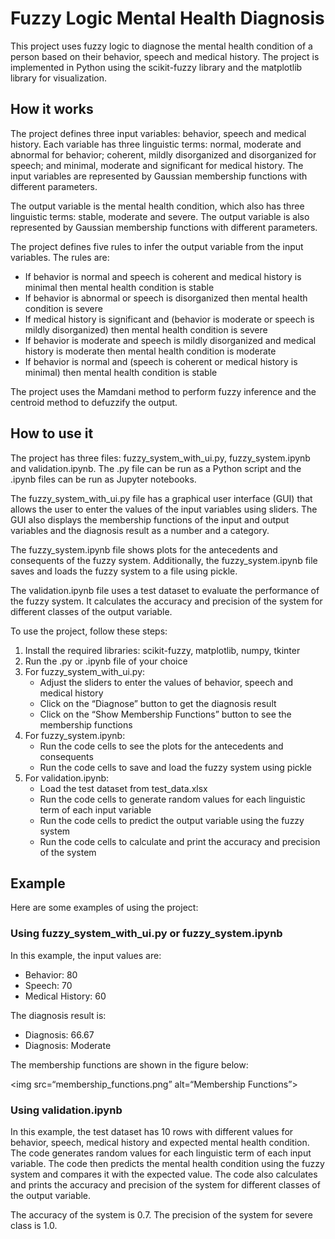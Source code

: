 <h1>Fuzzy Logic Mental Health Diagnosis</h1>

<p>This project uses fuzzy logic to diagnose the mental health condition of a person based on their behavior, speech and medical history. The project is implemented in Python using the scikit-fuzzy library and the matplotlib library for visualization.</p>

<h2>How it works</h2>

<p>The project defines three input variables: behavior, speech and medical history. Each variable has three linguistic terms: normal, moderate and abnormal for behavior; coherent, mildly disorganized and disorganized for speech; and minimal, moderate and significant for medical history. The input variables are represented by Gaussian membership functions with different parameters.</p>

<p>The output variable is the mental health condition, which also has three linguistic terms: stable, moderate and severe. The output variable is also represented by Gaussian membership functions with different parameters.</p>

<p>The project defines five rules to infer the output variable from the input variables. The rules are:</p>

<ul> <li>If behavior is normal and speech is coherent and medical history is minimal then mental health condition is stable</li> <li>If behavior is abnormal or speech is disorganized then mental health condition is severe</li> <li>If medical history is significant and (behavior is moderate or speech is mildly disorganized) then mental health condition is severe</li> <li>If behavior is moderate and speech is mildly disorganized and medical history is moderate then mental health condition is moderate</li> <li>If behavior is normal and (speech is coherent or medical history is minimal) then mental health condition is stable</li> </ul>

<p>The project uses the Mamdani method to perform fuzzy inference and the centroid method to defuzzify the output.</p>

<h2>How to use it</h2>

<p>The project has three files: fuzzy_system_with_ui.py, fuzzy_system.ipynb and validation.ipynb. The .py file can be run as a Python script and the .ipynb files can be run as Jupyter notebooks.</p>

<p>The fuzzy_system_with_ui.py file has a graphical user interface (GUI) that allows the user to enter the values of the input variables using sliders. The GUI also displays the membership functions of the input and output variables and the diagnosis result as a number and a category.</p>

<p>The fuzzy_system.ipynb file shows plots for the antecedents and consequents of the fuzzy system. Additionally, the fuzzy_system.ipynb file saves and loads the fuzzy system to a file using pickle.</p>

<p>The validation.ipynb file uses a test dataset to evaluate the performance of the fuzzy system. It calculates the accuracy and precision of the system for different classes of the output variable.</p>

<p>To use the project, follow these steps:</p>

<ol> <li>Install the required libraries: scikit-fuzzy, matplotlib, numpy, tkinter</li> <li>Run the .py or .ipynb file of your choice</li> <li>For fuzzy_system_with_ui.py: <ul> <li>Adjust the sliders to enter the values of behavior, speech and medical history</li> <li>Click on the “Diagnose” button to get the diagnosis result</li> <li>Click on the “Show Membership Functions” button to see the membership functions</li> </ul> </li> <li>For fuzzy_system.ipynb: <ul> <li>Run the code cells to see the plots for the antecedents and consequents</li> <li>Run the code cells to save and load the fuzzy system using pickle</li> </ul> </li> <li>For validation.ipynb: <ul> <li>Load the test dataset from test_data.xlsx</li> <li>Run the code cells to generate random values for each linguistic term of each input variable</li> <li>Run the code cells to predict the output variable using the fuzzy system</li> <li>Run the code cells to calculate and print the accuracy and precision of the system</li> </ul> </li> </ol>

<h2>Example</h2>

<p>Here are some examples of using the project:</p>

<h3>Using fuzzy_system_with_ui.py or fuzzy_system.ipynb</h3>


<p>In this example, the input values are:</p>

<ul> <li>Behavior: 80</li> <li>Speech: 70</li> <li>Medical History: 60</li> </ul>

<p>The diagnosis result is:</p>

<ul> <li>Diagnosis: 66.67</li> <li>Diagnosis: Moderate</li> </ul>

<p>The membership functions are shown in the figure below:</p>

<img src=“membership_functions.png” alt=“Membership Functions”>

<h3>Using validation.ipynb</h3>


<p>In this example, the test dataset has 10 rows with different values for behavior, speech, medical history and expected mental health condition. The code generates random values for each linguistic term of each input variable. The code then predicts the mental health condition using the fuzzy system and compares it with the expected value. The code also calculates and prints the accuracy and precision of the system for different classes of the output variable.</p>

<p>The accuracy of the system is 0.7. The precision of the system for severe class is 1.0.</p>
